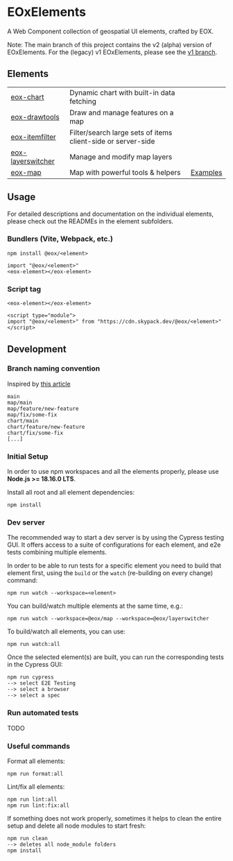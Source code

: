 # EOxElements

A Web Component collection of geospatial UI elements, crafted by EOX.

Note: The main branch of this project contains the v2 (alpha) version of EOxElements. For the (legacy) v1 EOxElements, please see the [v1 branch](https://github.com/EOX-A/elements/tree/v1).

## Elements
<table>
  <tr>
    <td><a href="./elements/chart/">eox-chart</a></td>
    <td>Dynamic chart with built-in data fetching</td>
        <td><!--<a href="https://eox-a.github.io/elements/elements/chart/examples/index.html">Examples</a>--></td>
  </tr>
  <tr>
    <td><a href="./elements/drawtools/">eox-drawtools</a></td>
    <td>Draw and manage features on a map</td>
        <td><!--<a href="https://eox-a.github.io/elements/elements/drawtools/examples/index.html">Examples</a>--></td>
  </tr>
  <tr>
    <td><a href="./elements/itemfilter/">eox-itemfilter</a></td>
    <td>Filter/search large sets of items client-side or server-side</td>
        <td><!--<a href="https://eox-a.github.io/elements/elements/itemfilter/examples/index.html">Examples</a>--></td>
  </tr>
  <tr>
    <td><a href="./elements/layerswitcher/">eox-layerswitcher</a></td>
    <td>Manage and modify map layers</td>
        <td><!--<a href="https://eox-a.github.io/elements/elements/layerswitcher/examples/index.html">Examples</a>--></td>
  </tr>
  <tr>
    <td><a href="./elements/map/">eox-map</a></td>
    <td>Map with powerful tools & helpers</td>
    <td><a href="https://eox-a.github.io/elements/elements/map/examples/index.html">Examples</a></td>
  </tr>
</table>

## Usage
For detailed descriptions and documentation on the individual elements, please check out the READMEs in the element subfolders.
### Bundlers (Vite, Webpack, etc.)
```
npm install @eox/<element>
```
```
import "@eox/<element>"
<eox-element></eox-element>
```
### Script tag
```
<eox-element></eox-element>

<script type="module">
import "@eox/<element>" from "https://cdn.skypack.dev/@eox/<element>"
</script>
```
## Development
### Branch naming convention

Inspired by [this article](https://betterprogramming.pub/enabling-monorepo-with-a-simple-single-github-repository-39bc6347abba#391d)

```
main
map/main
map/feature/new-feature
map/fix/some-fix
chart/main
chart/feature/new-feature
chart/fix/some-fix
[...]
```
### Initial Setup
In order to use npm workspaces and all the elements properly, please use **Node.js >= 18.16.0 LTS**.

Install all root and all element dependencies:
```
npm install
```
### Dev server
The recommended way to start a dev server is by using the Cypress testing GUI. It offers access to a suite of configurations for each element, and e2e tests combining multiple elements.

In order to be able to run tests for a specific element you need to build that element first, using the `build` or the `watch` (re-building on every change) command:
```
npm run watch --workspace=<element>
```
You can build/watch multiple elements at the same time, e.g.:
```
npm run watch --workspace=@eox/map --workspace=@eox/layerswitcher
```
To build/watch all elements, you can use:
```
npm run watch:all
```
Once the selected element(s) are built, you can run the corresponding tests in the Cypress GUI:
```
npm run cypress
--> select E2E Testing
--> select a browser
--> select a spec
```
### Run automated tests
TODO

### Useful commands
Format all elements:
```
npm run format:all
```
Lint/fix all elements:
```
npm run lint:all
npm run lint:fix:all
```
If something does not work properly, sometimes it helps to clean the entire setup and delete all node modules to start fresh:
```
npm run clean
--> deletes all node_module folders
npm install
```
